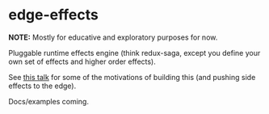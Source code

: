 edge-effects
============

__NOTE:__ Mostly for educative and exploratory purposes for now.

Pluggable runtime effects engine (think redux-saga, except you define your own set of effects and higher order effects).

See [this talk](https://vimeo.com/215355409) for some of the motivations of building this (and pushing side effects to the edge).

Docs/examples coming.
